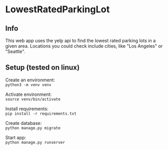 # LowestRatedParkingLot

## Info

This web app uses the yelp api to find the lowest rated parking lots in a given area. Locations you could check include cities, like "Los Angeles" or "Seattle".

## Setup (tested on linux)

Create an environment: <br>
`python3 -m venv venv`

Activate environment: <br>
`source venv/bin/activate`

Install requirements:<br>
`pip install -r requirements.txt`

Create database: <br>
`python manage.py migrate`

Start app: <br>
`python manage.py runserver`

